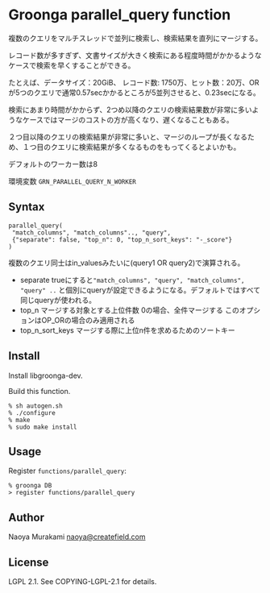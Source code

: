 # Groonga parallel_query function

複数のクエリをマルチスレッドで並列に検索し、検索結果を直列にマージする。

レコード数が多すぎず、文書サイズが大きく検索にある程度時間がかかるようなケースで検索を早くすることができる。

たとえば、データサイズ：20GiB、 レコード数: 1750万、ヒット数：20万、ORが5つのクエリで通常0.57secかかるところが5並列させると、0.23secになる。

検索にあまり時間がかからず、2つめ以降のクエリの検索結果数が非常に多いようなケースではマージのコストの方が高くなり、遅くなることもある。

２つ目以降のクエリの検索結果が非常に多いと、マージのループが長くなるため、１つ目のクエリに検索結果が多くなるものをもってくるとよいかも。

デフォルトのワーカー数は8

環境変数
``GRN_PARALLEL_QUERY_N_WORKER``

## Syntax

```
parallel_query(
 "match_columns", "match_columns".., "query",
 {"separate": false, "top_n": 0, "top_n_sort_keys": "-_score"}
)
```

複数のクエリ同士はin_valuesみたいに(query1 OR query2)で演算される。

* separate trueにすると``"match_columns", "query", "match_columns", "query" ..`` と個別にqueryが設定できるようになる。デフォルトではすべて同じqueryが使われる。
* top_n マージする対象とする上位件数 0の場合、全件マージする このオプションはOP_ORの場合のみ適用される
* top_n_sort_keys マージする際に上位n件を求めるためのソートキー

## Install

Install libgroonga-dev.

Build this function.

    % sh autogen.sh
    % ./configure
    % make
    % sudo make install

## Usage

Register `functions/parallel_query`:

    % groonga DB
    > register functions/parallel_query

## Author

Naoya Murakami naoya@createfield.com

## License

LGPL 2.1. See COPYING-LGPL-2.1 for details.

